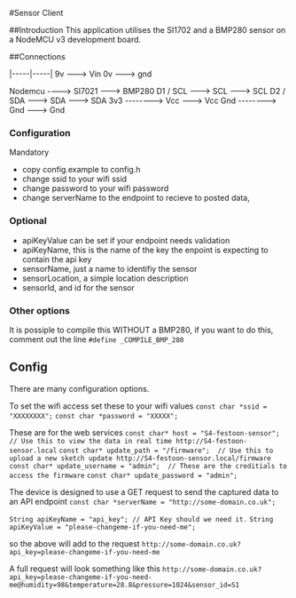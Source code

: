 #Sensor Client

##Introduction
This application utilises the SI1702 and a BMP280 sensor on a NodeMCU v3 development board.


##Connections

|-----|-----|
9v ---> Vin 
0v ---> gnd

Nodemcu ----> SI7021 ---> BMP280
D1 / SCL --->   SCL  ---> SCL
D2 / SDA --->   SDA  ---> SDA
3v3 -------->  Vcc   ---> Vcc
Gnd -------->  Gnd   ---> Gnd


### Configuration
Mandatory
- copy config.example to config.h
- change ssid to your wifi ssid
- change password to your wifi password
- change serverName to the endpoint to recieve to posted data,

### Optional
- apiKeyValue can be set if your endpoint needs validation
- apiKeyName, this is the name of the key the enpoint is expecting to contain the api key
- sensorName, just a name to identifiy the sensor
- sensorLocation, a simple location description
- sensorId, and id for the sensor

### Other options
It is possiple to compile this WITHOUT a BMP280, if you want to do this, comment out the line
```#define _COMPILE_BMP_280```

## Config
There are many configuration options.

To set the wifi access set these to your wifi values
`const char *ssid = "XXXXXXXX";`
`const char *password = "XXXXX";`

These are for the web services
`const char* host = "S4-festoon-sensor"; // Use this to view the data in real time http://S4-festoon-sensor.local`
`const char* update_path = "/firmware";  // Use this to upload a new sketch update http://S4-festoon-sensor.local/firmware`
`const char* update_username = "admin";  // These are the creditials to access the firmware`
`const char* update_password = "admin";`


The device is designed to use a GET request to send the captured data to an API endpoint
`const char *serverName = "http://some-domain.co.uk";`

`String apiKeyName = "api_key"; // API Key should we need it.`
`String apiKeyValue = "please-changeme-if-you-need-me";`

so the above will add to the request 
`http://some-domain.co.uk?api_key=please-changeme-if-you-need-me`

A full request will look something like this 
`http://some-domain.co.uk?api_key=please-changeme-if-you-need-me@humidity=98&temperature=28.8&pressure=1024&sensor_id=S1`
